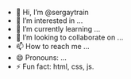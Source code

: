 - 👋 Hi, I’m @sergaytrain
- 👀 I’m interested in ...
- 🌱 I’m currently learning ...
- 💞️ I’m looking to collaborate on ...
- 📫 How to reach me ...
- 😄 Pronouns: ...
- ⚡ Fun fact: html, css, js.

<!---
sergaytrain/sergaytrain is a ✨ special ✨ repository because its `README.md` (this file) appears on your GitHub profile.
You can click the Preview link to take a look at your changes.
--->
